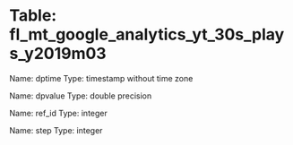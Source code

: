 Table: fl_mt_google_analytics_yt_30s_plays_y2019m03
===================================================

Name: dptime
Type: timestamp without time zone

Name: dpvalue
Type: double precision

Name: ref_id
Type: integer

Name: step
Type: integer

